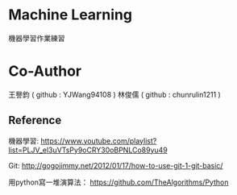 # Machine Learning
機器學習作業練習

# Co-Author
王譽鈞 ( github : YJWang94108 )
林俊儒 ( github : chunrulin1211 )

## Reference
機器學習: https://www.youtube.com/playlist?list=PLJV_el3uVTsPy9oCRY30oBPNLCo89yu49

Git: http://gogojimmy.net/2012/01/17/how-to-use-git-1-git-basic/

用python寫一堆演算法： https://github.com/TheAlgorithms/Python
